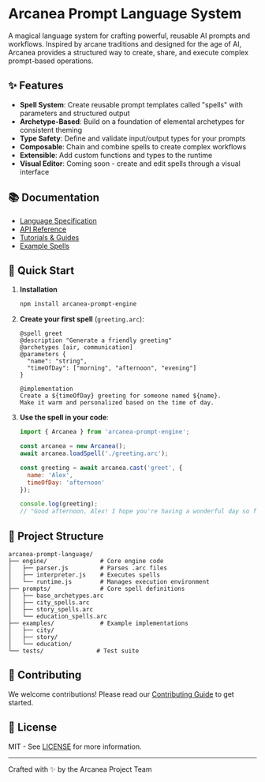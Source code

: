 # Arcanea Prompt Language System

A magical language system for crafting powerful, reusable AI prompts and workflows. Inspired by arcane traditions and designed for the age of AI, Arcanea provides a structured way to create, share, and execute complex prompt-based operations.

## ✨ Features

- **Spell System**: Create reusable prompt templates called "spells" with parameters and structured output
- **Archetype-Based**: Build on a foundation of elemental archetypes for consistent theming
- **Type Safety**: Define and validate input/output types for your prompts
- **Composable**: Chain and combine spells to create complex workflows
- **Extensible**: Add custom functions and types to the runtime
- **Visual Editor**: Coming soon - create and edit spells through a visual interface

## 📚 Documentation

- [Language Specification](./docs/specs/language.md)
- [API Reference](./docs/specs/api.md)
- [Tutorials & Guides](./docs/guides/)
- [Example Spells](./examples/)

## 🚀 Quick Start

1. **Installation**
   ```bash
   npm install arcanea-prompt-engine
   ```

2. **Create your first spell** (`greeting.arc`):
   ```arc
   @spell greet
   @description "Generate a friendly greeting"
   @archetypes [air, communication]
   @parameters {
     "name": "string",
     "timeOfDay": ["morning", "afternoon", "evening"]
   }
   
   @implementation
   Create a ${timeOfDay} greeting for someone named ${name}. 
   Make it warm and personalized based on the time of day.
   ```

3. **Use the spell in your code**:
   ```javascript
   import { Arcanea } from 'arcanea-prompt-engine';
   
   const arcanea = new Arcanea();
   await arcanea.loadSpell('./greeting.arc');
   
   const greeting = await arcanea.cast('greet', {
     name: 'Alex',
     timeOfDay: 'afternoon'
   });
   
   console.log(greeting);
   // "Good afternoon, Alex! I hope you're having a wonderful day so far."
   ```

## 📂 Project Structure

```
arcanea-prompt-language/
├── engine/               # Core engine code
│   ├── parser.js         # Parses .arc files
│   ├── interpreter.js    # Executes spells
│   └── runtime.js        # Manages execution environment
├── prompts/              # Core spell definitions
│   ├── base_archetypes.arc
│   ├── city_spells.arc
│   ├── story_spells.arc
│   └── education_spells.arc
├── examples/             # Example implementations
│   ├── city/
│   ├── story/
│   └── education/
└── tests/               # Test suite
```

## 🤝 Contributing

We welcome contributions! Please read our [Contributing Guide](CONTRIBUTING.md) to get started.

## 📜 License

MIT - See [LICENSE](LICENSE) for more information.

---

Crafted with ✨ by the Arcanea Project Team
